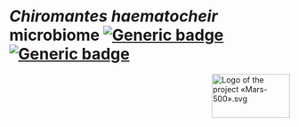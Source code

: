 # *Chiromantes haematocheir* microbiome [![Generic badge](https://img.shields.io/badge/Made_with-R_Markdown-blue.svg)](https://shields.io/) [![Generic badge](https://img.shields.io/github/license/gibacci/Mars500_oral_microbiome)](https://shields.io/)

<div class="bg-purple-light mb-2">
<img alt="Logo of the project «Mars-500».svg" src="https://static.wixstatic.com/media/20c2fb_45f0540aebea4fc09f9c6a1a47720b9f~mv2.png/v1/fill/w_140,h_79,al_c,q_85,usm_0.66_1.00_0.01/ACR_01_WhiteOrange_Imeco%20white.webp" width="140" height="79" align="right">
</div>
